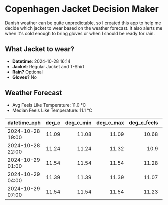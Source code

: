 
# Copenhagen Jacket Decision Maker

Danish weather can be quite unpredictable, so I created this app to help me decide which jacket to wear based on the weather forecast. 
It also alerts me when it's cold enough to bring gloves or when I should be ready for rain.

## What Jacket to wear?

- **Datetime**: 2024-10-28 16:14
- **Jacket**: Regular Jacket and T-Shirt
- **Rain?** Optional
- **Gloves?** No

## Weather Forecast
- Avg Feels Like Temperature: 11.0 °C
- Median Feels Like Temperature: 11.1 °C

| datetime_cph     |   deg_c |   deg_c_min |   deg_c_max |   deg_c_feels | weather   | wind   | rain   |
|:-----------------|--------:|------------:|------------:|--------------:|:----------|:-------|:-------|
| 2024-10-28 19:00 |   11.09 |       11.08 |       11.09 |         10.68 | Rain      | Low    | Low    |
| 2024-10-28 22:00 |   11.24 |       11.24 |       11.32 |         10.9  | Clouds    | Low    | None   |
| 2024-10-29 01:00 |   11.54 |       11.54 |       11.54 |         11.28 | Clouds    | Low    | None   |
| 2024-10-29 04:00 |   11.39 |       11.39 |       11.39 |         11.07 | Clouds    | Low    | None   |
| 2024-10-29 07:00 |   11.54 |       11.54 |       11.54 |         11.23 | Rain      | Low    | Low    |
        